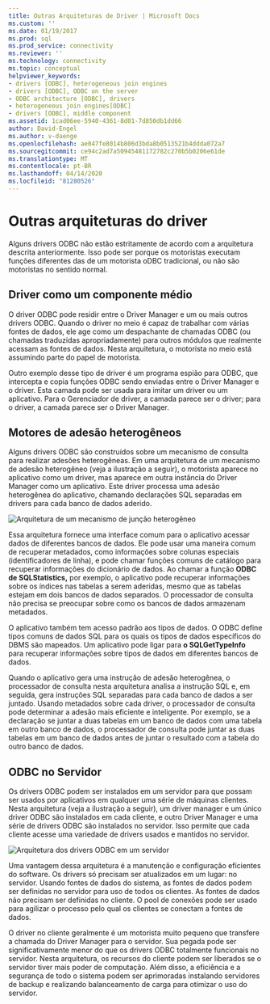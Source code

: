 ```yaml
---
title: Outras Arquiteturas de Driver | Microsoft Docs
ms.custom: ''
ms.date: 01/19/2017
ms.prod: sql
ms.prod_service: connectivity
ms.reviewer: ''
ms.technology: connectivity
ms.topic: conceptual
helpviewer_keywords:
- drivers [ODBC], heterogeneous join engines
- drivers [ODBC], ODBC on the server
- ODBC architecture [ODBC], drivers
- heterogeneous join engines[ODBC]
- drivers [ODBC], middle component
ms.assetid: 1cad06ee-5940-4361-8d01-7d850db1dd66
author: David-Engel
ms.author: v-daenge
ms.openlocfilehash: ae047fe8014b806d3bda8b0513521b4ddda072a7
ms.sourcegitcommit: ce94c2ad7a50945481172782c270b5b0206e61de
ms.translationtype: MT
ms.contentlocale: pt-BR
ms.lasthandoff: 04/14/2020
ms.locfileid: "81280526"
---
```

# <a name="other-driver-architectures"></a>Outras arquiteturas do driver
Alguns drivers ODBC não estão estritamente de acordo com a arquitetura descrita anteriormente. Isso pode ser porque os motoristas executam funções diferentes das de um motorista oDBC tradicional, ou não são motoristas no sentido normal.  
  
## <a name="driver-as-a-middle-component"></a>Driver como um componente médio  
 O driver ODBC pode residir entre o Driver Manager e um ou mais outros drivers ODBC. Quando o driver no meio é capaz de trabalhar com várias fontes de dados, ele age como um despachante de chamadas ODBC (ou chamadas traduzidas apropriadamente) para outros módulos que realmente acessam as fontes de dados. Nesta arquitetura, o motorista no meio está assumindo parte do papel de motorista.  
  
 Outro exemplo desse tipo de driver é um programa espião para ODBC, que intercepta e copia funções ODBC sendo enviadas entre o Driver Manager e o driver. Esta camada pode ser usada para imitar um driver ou um aplicativo. Para o Gerenciador de driver, a camada parece ser o driver; para o driver, a camada parece ser o Driver Manager.  
  
## <a name="heterogeneous-join-engines"></a>Motores de adesão heterogêneos  
 Alguns drivers ODBC são construídos sobre um mecanismo de consulta para realizar adesões heterogêneas. Em uma arquitetura de um mecanismo de adesão heterogêneo (veja a ilustração a seguir), o motorista aparece no aplicativo como um driver, mas aparece em outra instância do Driver Manager como um aplicativo. Este driver processa uma adesão heterogênea do aplicativo, chamando declarações SQL separadas em drivers para cada banco de dados aderido.  
  
 ![Arquitetura de um mecanismo de junção heterogêneo](../../odbc/reference/media/fig3-4.gif "fig3-4")  
  
 Essa arquitetura fornece uma interface comum para o aplicativo acessar dados de diferentes bancos de dados. Ele pode usar uma maneira comum de recuperar metadados, como informações sobre colunas especiais (identificadores de linha), e pode chamar funções comuns de catálogo para recuperar informações do dicionário de dados. Ao chamar a função **ODBC de SQLStatistics,** por exemplo, o aplicativo pode recuperar informações sobre os índices nas tabelas a serem aderidas, mesmo que as tabelas estejam em dois bancos de dados separados. O processador de consulta não precisa se preocupar sobre como os bancos de dados armazenam metadados.  
  
 O aplicativo também tem acesso padrão aos tipos de dados. O ODBC define tipos comuns de dados SQL para os quais os tipos de dados específicos do DBMS são mapeados. Um aplicativo pode ligar para **o SQLGetTypeInfo** para recuperar informações sobre tipos de dados em diferentes bancos de dados.  
  
 Quando o aplicativo gera uma instrução de adesão heterogênea, o processador de consulta nesta arquitetura analisa a instrução SQL e, em seguida, gera instruções SQL separadas para cada banco de dados a ser juntado. Usando metadados sobre cada driver, o processador de consulta pode determinar a adesão mais eficiente e inteligente. Por exemplo, se a declaração se juntar a duas tabelas em um banco de dados com uma tabela em outro banco de dados, o processador de consulta pode juntar as duas tabelas em um banco de dados antes de juntar o resultado com a tabela do outro banco de dados.  
  
## <a name="odbc-on-the-server"></a>ODBC no Servidor  
 Os drivers ODBC podem ser instalados em um servidor para que possam ser usados por aplicativos em qualquer uma série de máquinas clientes. Nesta arquitetura (veja a ilustração a seguir), um driver manager e um único driver ODBC são instalados em cada cliente, e outro Driver Manager e uma série de drivers ODBC são instalados no servidor. Isso permite que cada cliente acesse uma variedade de drivers usados e mantidos no servidor.  
  
 ![Arquitetura dos drivers ODBC em um servidor](../../odbc/reference/media/fig3-5.gif "FIG3-5")  
  
 Uma vantagem dessa arquitetura é a manutenção e configuração eficientes do software. Os drivers só precisam ser atualizados em um lugar: no servidor. Usando fontes de dados do sistema, as fontes de dados podem ser definidas no servidor para uso de todos os clientes. As fontes de dados não precisam ser definidas no cliente. O pool de conexões pode ser usado para agilizar o processo pelo qual os clientes se conectam a fontes de dados.  
  
 O driver no cliente geralmente é um motorista muito pequeno que transfere a chamada do Driver Manager para o servidor. Sua pegada pode ser significativamente menor do que os drivers ODBC totalmente funcionais no servidor. Nesta arquitetura, os recursos do cliente podem ser liberados se o servidor tiver mais poder de computação. Além disso, a eficiência e a segurança de todo o sistema podem ser aprimoradas instalando servidores de backup e realizando balanceamento de carga para otimizar o uso do servidor.
